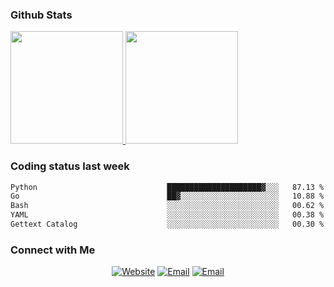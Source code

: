 
### Github Stats

<a href="https://github.com/lileixuan">
  <img height="180em" src="https://github-readme-stats.vercel.app/api?username=lileixuan&theme=buefy&show_icons=true" />
  <img height="180em" src="https://github-readme-stats.vercel.app/api/top-langs/?username=lileixuan&theme=buefy&layout=compact" />
</a>

### Coding status last week 

<!--START_SECTION:waka-->

```txt
Python                             █████████████████████▓░░░   87.13 %
Go                                 ██▓░░░░░░░░░░░░░░░░░░░░░░   10.88 %
Bash                               ░░░░░░░░░░░░░░░░░░░░░░░░░   00.62 %
YAML                               ░░░░░░░░░░░░░░░░░░░░░░░░░   00.38 %
Gettext Catalog                    ░░░░░░░░░░░░░░░░░░░░░░░░░   00.30 %
```

<!--END_SECTION:waka-->

### Connect with Me 

<p align="center">
<a href="https://www.koomu.cn/"><img alt="Website" src="https://img.shields.io/badge/Website-www.koomu.cn-blue?style=flat-square&logo=google-chrome"></a>
<a href="mailto:lileixuan@gmail.com"><img alt="Email" src="https://img.shields.io/badge/Email-lileixuan@gmail.com-blue?style=flat-square&logo=gmail"></a>
<a href="https://www.koomu.cn/rss/"><img alt="Email" src="https://img.shields.io/badge/RSS-www.koomu.cn%2Frss%2F-blue?style=flat-square&logo=rss"></a>


</p>
